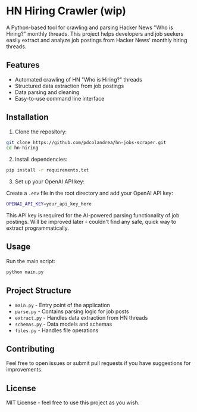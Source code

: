 # HN Hiring Crawler (wip)

A Python-based tool for crawling and parsing Hacker News "Who is Hiring?" monthly threads. This project helps developers and job seekers easily extract and analyze job postings from Hacker News' monthly hiring threads.

## Features

- Automated crawling of HN "Who is Hiring?" threads
- Structured data extraction from job postings
- Data parsing and cleaning
- Easy-to-use command line interface

## Installation

1. Clone the repository:

```bash
git clone https://github.com/pdcolandrea/hn-jobs-scraper.git
cd hn-hiring
```

2. Install dependencies:

```bash
pip install -r requirements.txt
```

3. Set up your OpenAI API key:

Create a `.env` file in the root directory and add your OpenAI API key:

```bash
OPENAI_API_KEY=your_api_key_here
```

This API key is required for the AI-powered parsing functionality of job postings. Will be improved later - couldn't find any safe, quick way to extract programmatically.

## Usage

Run the main script:

```bash
python main.py
```

## Project Structure

- `main.py` - Entry point of the application
- `parse.py` - Contains parsing logic for job posts
- `extract.py` - Handles data extraction from HN threads
- `schemas.py` - Data models and schemas
- `files.py` - Handles file operations

## Contributing

Feel free to open issues or submit pull requests if you have suggestions for improvements.

## License

MIT License - feel free to use this project as you wish.
